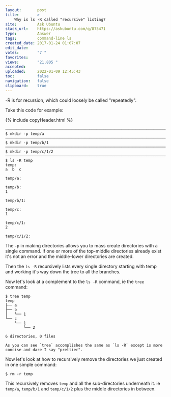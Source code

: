 ```yaml
---
layout:       post
title:        >
    Why is ls -R called "recursive" listing?
site:         Ask Ubuntu
stack_url:    https://askubuntu.com/q/875471
type:         Answer
tags:         command-line ls
created_date: 2017-01-24 01:07:07
edit_date:    
votes:        "7 "
favorites:    
views:        "21,805 "
accepted:     
uploaded:     2022-01-09 12:45:43
toc:          false
navigation:   false
clipboard:    true
---
```


-R is for recursion, which could loosely be called "repeatedly".

Take this code for example:

{% include copyHeader.html %}
``` 
───────────────────────────────────────────────────────────────────────────────
$ mkdir -p temp/a
───────────────────────────────────────────────────────────────────────────────
$ mkdir -p temp/b/1
───────────────────────────────────────────────────────────────────────────────
$ mkdir -p temp/c/1/2
───────────────────────────────────────────────────────────────────────────────
$ ls -R temp
temp:
a  b  c

temp/a:

temp/b:
1

temp/b/1:

temp/c:
1

temp/c/1:
2

temp/c/1/2:

```


The `-p` in making directories allows you to mass create directories with a single command. If one or more of the top-middle directories already exist it's not an error and the middle-lower directories are created.

Then the `ls -R` recursively lists every single directory starting with temp and working it's way down the tree to all the branches.

Now let's look at a complement to the `ls -R` command, ie the `tree` command:

``` 
$ tree temp
temp
├── a
├── b
│   └── 1
└── c
    └── 1
        └── 2

6 directories, 0 files

As you can see `tree` accomplishes the same as `ls -R` except is more concise and dare I say "prettier".
```


Now let's look at how to recursively remove the directories we just created in one simple command:

``` 
$ rm -r temp

```

This recursively removes `temp` and all the sub-directories underneath it. ie `temp/a`, `temp/b/1` and `temp/c/1/2` plus the middle directories in between.

